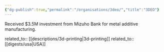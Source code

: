 ```yaml
---
{"dg-publish":true,"permalink":"/organisations/3deo/","title":"3DEO"}
---
```



Received $3.5M investment from Mizuho Bank for metal additive manufacturing.

related_to:: [[descriptions/3d-printing\|3d-printing]]
related_to:: [[digests/usa\|USA]]
